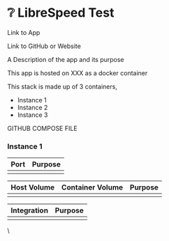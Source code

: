 # ❔ LibreSpeed Test

Link to App

Link to GitHub or Website

A Description of the app and its purpose

This app is hosted on XXX as a docker container

This stack is made up of 3 containers,

* Instance 1
* Instance 2
* Instance 3

GITHUB COMPOSE FILE

### Instance 1

| Port | Purpose |
| ---- | ------- |
|      |         |

| Host Volume | Container Volume | Purpose |
| ----------- | ---------------- | ------- |
|             |                  |         |

| Integration | Purpose |
| ----------- | ------- |
|             |         |

\
